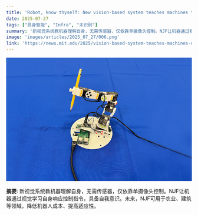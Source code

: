 ```yaml
---
title: 'Robot, know thyself: New vision-based system teaches machines to understand their bodies'
date: 2025-07-27
tags: ["具身智能", "Infra", "未识别"]
summary: '新视觉系统教机器理解自身，无需传感器，仅依靠单摄像头控制。NJF让机器通过视觉学习自身响应控制指令，具备自我意识。未来，NJF可用于农业、建筑等领域，降低机器人成本、提高适应性。'
image: 'images/articles/2025_07_27/006.png'
link: 'https://news.mit.edu/2025/vision-based-system-teaches-machines-understand-their-bodies-0724'
---
```

![Robot, know thyself: New vision-based system teaches machines to understand their bodies](images/articles/2025_07_27/006.png)

**摘要**: 新视觉系统教机器理解自身，无需传感器，仅依靠单摄像头控制。NJF让机器通过视觉学习自身响应控制指令，具备自我意识。未来，NJF可用于农业、建筑等领域，降低机器人成本、提高适应性。

